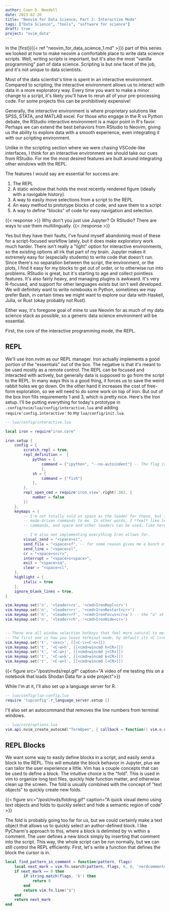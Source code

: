 ```yaml
---
author: Coen D. Needell
date: 2023-02-26
title: "Neovim for Data Science, Part 2: Interactive Mode"
tags: ["Data Science", "tools", "software for science"]
draft: true
project: "nvim_data"
---
```


In the [first]({{< ref "neovim_for_data_science_1.md" >}}) part of this series we looked at how to make neovim a comfortable place to write data science scripts.
Well, writing scripts is important, but it's also the most "vanilla programming" part of data science.
Scripting is but one facet of the job, and it's not unique to data scientists.

Most of the data scientist's time is spent in an interactive environment.
Compared to scripting, the interactive environment allows us to interact with data in a more exploratory way.
Every time you want to make a minor change to a script, it's likely you'll have to rerun all of your pre-processing code.
For some projects this can be prohibitively expensive!

Generally, the interactive environment is where proprietary solutions like SPSS, STATA, and MATLAB excel.
For those who engage in the R vs Python debate, the RStudio interactive environment is a major point in R's favor.
Perhaps we can extend the best behaviors from RStudio to Neovim, giving us the ability to explore data with a smooth experience, even integrating it with our scripting environment.

Unlike in the scripting section where we were chasing VSCode-like interfaces, I think for an interactive environment we should take our cues from RStudio.
For me the most desired features are built around integrating other windows with the REPL.

The features I would say are essential for success are:

1. The REPL
2. A static window that holds the most recently rendered figure (ideally with a navigable history).
3. A way to easily move selections from a script to the REPL
4. An easy method to prototype blocks of code, and save them to a script
5. A way to define "blocks" of code for easy navigation and selection.

{{< response >}}
Why don't you just use Jupyter? Or RStudio? There are ways to use them multilingually.
{{< /response >}}

Yes but they have their faults, I've found myself abandoning most of these for a script-focused workflow lately, but it does make exploratory work much harder.
There isn't really a "light" option for interactive environments, so the existing options all irk that part of my brain.
Jupyter makes it extremely easy for (especially students) to write code that doesn't run.
Since there's no separation between the script, the environment, or the plots, I find it easy for my blocks to get out of order, or to otherwise run into problems.
RStudio is great, but it's starting to age and collect pointless features. 
It's also fairly heavy, and managing plugins is awkward.
It's very R-focused, and support for other languages exists but isn't well developed.
We will definitely want to write notebooks in Python, sometimes we may prefer Bash, in certain times we might want to explore our data with Haskell, Julia, or Rust (okay probably not Rust).

Either way, it's foregone goal of mine to use Neovim for as much of my data science stack as possible, so a generic data science environment will be essential.

First, the core of the interactive programming mode, the REPL.

## REPL

We'll use Iron.nvim as our REPL manager.
Iron actually implements a good portion of the "essentials" out of the box.
The negative is that it's meant to be used mostly as a remote control.
The REPL can be focused and interacted with actively, but generally data is supposed to go from the script to the REPL.
In many ways this is a good thing, it forces us to save the weird rabbit holes we go down.
On the other hand it increases the cost of free-form exploration, so we will need to do some work on top of Iron.
But out of the box Iron fills requirements 1 and 3, which is pretty nice.
Here's the Iron setup. I'll be putting everything for today's prototype in `.config/nvim/lua/config/interactive.lua` and adding `require'config.interactive'` to my `lua/config/init.lua`.


```lua
-- lua/config/interactive.lua

local iron = require"iron.core"

iron.setup {
    config = {
        scratch_repl = true,
        repl_definition =  {
            python = {
                command = {"ipython", "--no-autoindent"} -- The flag is required, otherwise ipython will automatically mess with data it gets sent.
                },
            sh = {
                command = {"fish"}
            },
        },
        repl_open_cmd = require'iron.view'.right(.382, {
            number = false
        })
    },
    keymaps = {
        -- I'm not totally sold on space as the leader for these, but it makes it feel like they're 
        -- mode-driven commands to me. In other words, I *feel* like leader should be used for global paradigm 
        -- commands, and space and other leaders can be used, like here, for specific paradigm commands

        -- I'm also not implementing everything Iron allows for.
        visual_send = "<space>sc",
        send_file = "<space>sf", -- for some reason gives me a bunch of blanks
        send_line = "<space>sl",
        cr = "<space>s<cr>",
        interrupt = "<space>s<space>",
        exit = "<space>sq",
        clear = "<space>cl",
    },
    highlight = {
        italic = true
    },
    ignore_blank_lines = true,
}

vim.keymap.set('n', '<leader>rs', '<cmd>IronRepl<cr>')
vim.keymap.set('n', '<leader>rr', '<cmd>IronRestart<cr>')
vim.keymap.set('n', '<leader>rf', '<cmd>IronFocus<cr>a') -- the "a" at the end tells it to go into term mode
vim.keymap.set('n', '<leader>rh', '<cmd>IronHide<cr>')


-- These are all window selection hotkeys that feel more natural to me.
-- The first one is how you leave terminal mode, by default its <C-\><C-n>
vim.keymap.set('t', '<esc>', [[<C-\><C-n>]])
vim.keymap.set('t', '<C-w>h', [[<cmd>wincmd h<CR>]])
vim.keymap.set('t', '<C-w>j', [[<cmd>wincmd j<CR>]])
vim.keymap.set('t', '<C-w>k', [[<cmd>wincmd k<CR>]])
vim.keymap.set('t', '<C-w>l', [[<cmd>wincmd l<CR>]])
```

{{< figure src="/post/nvds/repl.gif" caption="A video of me testing this on a notebook that loads Shodan Data for a side project">}}

While I'm at it, I'll also set up a language server for R.

```lua
-- lua/config/lsp-config.lua
require 'lspconfig'.r_language_server.setup {}
```

I'll also set an autocommand that removes the line numbers from terminal windows.

```lua
-- lua/core/options.lua
vim.api.nvim_create_autocmd("TermOpen", { callback = function() vim.o.number = false end, pattern = "*" })
```


## REPL Blocks

We want some way to easily define blocks in a script, and easily send a block to the REPL.
This will emulate the block behavior in Jupyter, plus we can tailor the user experience a little.
Vim has a couple concepts that can be used to define a block.
The intuitive choice is the "fold".
This is used in vim to organize long text files, quickly hide function matter, and otherwise clean up the screen.
The fold is usually combined with the concept of "text objects" to quickly create new folds.

{{< figure src="/post/nvds/folding.gif" caption="A quick visual demo using text objects and folds to quickly select and hide a semantic region of code" >}}

The fold is probably going too far for us, but we could certainly make a text object that allows us to quickly select an author-defined block.
I like PyCharm's approach to this, where a block is delimited by `%%` within a comment.
The user defines a new block simply by inserting that comment into the script.
This way, the whole script can be run normally, but we can still control the REPL efficiently.
First, let's write a function that defines the block the cursor is in.

```lua
local find_pattern_in_comment = function(pattern, flags)
    local next_mark = vim.fn.search(pattern, flags, 0, 0, 'nerdcommenter#IsLineCommented(".") == 0')
    if next_mark == 0 then
        if string.match(flags, 'b') then
            return 0
        end
        return vim.fn.line("$")
    end
    return next_mark
end

```

